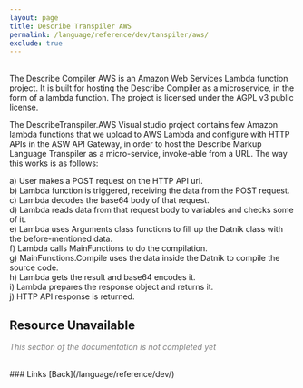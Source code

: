 ```yaml
---
layout: page
title: Describe Transpiler AWS
permalink: /language/reference/dev/tanspiler/aws/
exclude: true
---
```

<br>The Describe Compiler AWS is an Amazon Web Services Lambda function project. It is built for hosting the Describe Compiler as a microservice, in the form of a lambda function. The project is licensed under the AGPL v3 public license.<br>

The DescribeTranspiler.AWS Visual studio project contains few Amazon lambda functions that we upload to AWS Lambda and configure with HTTP APIs in the ASW API Gateway, in order to host the Describe Markup Language Transpiler as a micro-service, invoke-able from a URL.
The way this works is as follows:

a) User makes a POST request on the HTTP API url.<br>
b) Lambda function is triggered, receiving the data from the POST request.<br>
c) Lambda decodes the base64 body of that request.<br>
d) Lambda reads data from that request body to variables and checks some of it.<br>
e) Lambda uses Arguments class functions to fill up the Datnik class with the before-mentioned data.<br>
f) Lambda calls MainFunctions to do the compilation.<br>
g) MainFunctions.Compile uses the data inside the Datnik to compile the source code.<br>
h) Lambda gets the result and base64 encodes it.<br>
i) Lambda prepares the response object and returns it.<br>
j) HTTP API response is returned.<br>

## Resource Unavailable

<span style="color:gray;">*This section of the documentation is not completed yet*</span><br>

<br>
### Links
[Back](/language/reference/dev/)